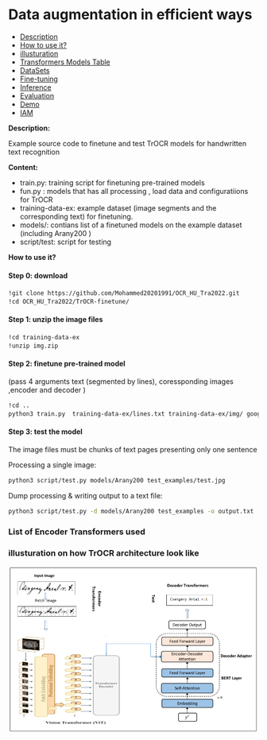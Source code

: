 # Data augmentation in efficient ways
<!DOCTYPE html>
<html>
<head>

</head>
<body>

<ul dir="auto">
<li><a href="#Description">Description</a></li>
<li><a href="#How to use it?">How to use it?</a></li>
<li><a href="#illusturation">illusturation</a></li>
<li><a href="#Transformers Models Table">Transformers Models Table</a></li>
<li><a href="#DataSets">DataSets</a></li>
<li><a href="#Fine-tuning">Fine-tuning</a></li>
<li><a href="#Inference">Inference</a></li>
<li><a href="#Evaluation">Evaluation</a></li>
<li><a href="#Demo">Demo</a></li>
<li><a href="#IAM">IAM</a></li>
</ul>

**<p id="Description">Description:</p>**

Example source code to finetune and test TrOCR models for handwritten text recognition

**Content:**

- train.py: training script for finetuning pre-trained models
- fun.py : models that has all processing , load data and configuratiions for TrOCR
- training-data-ex: example dataset (image segments and the corresponding text) for finetuning.
- models/: contians list of a finetuned models on the example dataset (including Arany200 )
- script/test: script for testing

**<p id= "How to use it?"> How to use it?</p>**

<h4> Step 0: download  </h4>

~~~bash  
!git clone https://github.com/Mohammed20201991/OCR_HU_Tra2022.git
!cd OCR_HU_Tra2022/TrOCR-finetune/
~~~

<h4> Step 1: unzip the image files </h4>

~~~bash  
!cd training-data-ex
!unzip img.zip
~~~

<h4> Step 2: finetune pre-trained model</h4>

(pass 4 arguments text (segmented by lines), coressponding images ,encoder and decoder )
~~~bash
!cd ..
python3 train.py  training-data-ex/lines.txt training-data-ex/img/ google/vit-base-patch16-384 bert-base-uncased
~~~

<h4> Step 3: test the model</h4>

The image files must be chunks of text pages presenting only one sentence

Processing a single image:

~~~bash
python3 script/test.py models/Arany200 test_examples/test.jpg
~~~

Dump processing & writing output to a text file:

~~~bash 
python3 script/test.py -d models/Arany200 test_examples -o output.txt
~~~

<h3> List of Encoder Transformers used </h3>

<h3 id="illusturation"> illusturation on how TrOCR architecture look like  </h3>

![plot](https://github.com/Mohammed20201991/OCR_HU_Tra2022/blob/main/TrOCR-finetune/images/illustration%20for%20%20%20Hungarain%20Transformer.PNG)

</html>
</body>